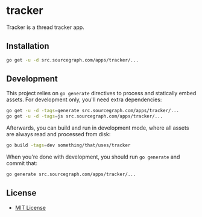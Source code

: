 # tracker

Tracker is a thread tracker app.

Installation
------------

```bash
go get -u -d src.sourcegraph.com/apps/tracker/...
```

Development
-----------

This project relies on `go generate` directives to process and statically embed assets. For development only, you'll need extra dependencies:

```bash
go get -u -d -tags=generate src.sourcegraph.com/apps/tracker/...
go get -u -d -tags=js src.sourcegraph.com/apps/tracker/...
```

Afterwards, you can build and run in development mode, where all assets are always read and processed from disk:

```bash
go build -tags=dev something/that/uses/tracker
```

When you're done with development, you should run `go generate` and commit that:

```bash
go generate src.sourcegraph.com/apps/tracker/...
```

License
-------

-	[MIT License](http://opensource.org/licenses/mit-license.php)
